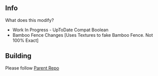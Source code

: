 ## Info

What does this modify?
- Work In Progress - UpToDate Compat Boolean
- Bamboo Fence Changes [Uses Textures to fake Bamboo Fence. Not 100% Exact]

## Building

Please follow [Parent Repo](https://github.com/Roadhog360/Et-Futurum-Requiem)
